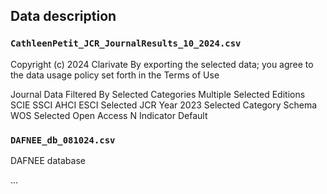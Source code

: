 ## Data description

### `CathleenPetit_JCR_JournalResults_10_2024.csv`

Copyright (c) 2024 Clarivate
By exporting the selected data; you agree to the data usage policy set forth in the Terms of Use

Journal Data Filtered By	  Selected Categories	 Multiple Selected Editions	 SCIE	SSCI	AHCI	ESCI Selected JCR Year	 2023 Selected Category Schema	 WOS Selected Open Access	 N Indicator	 Default


### `DAFNEE_db_081024.csv`

DAFNEE database

...
